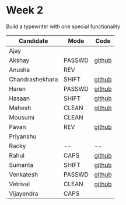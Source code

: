 # Week 2

Build a typewriter with one special functionality

| Candidate | Mode | Code |
| --------- | --------- | ---- |
| Ajay |  |  |
| Akshay | PASSWD | [github](https://github.com/AkshayKanna/masai-week-2) |
| Anusha | REV |  |
| Chandrashekhara | SHIFT | [github](https://github.com/Chandra6160/masai-week-2) |
| Haren | PASSWD | [github](https://github.com/hc1997/masai-week-2) |
| Hasaan | SHIFT | [github](https://github.com/mohamedhassanmn/masai-week-2) |
| Mahesh | CLEAN | [github](https://github.com/mahi-mp/masai-week-2) |
| Mousumi | CLEAN | |
| Pavan | REV | [github](https://github.com/Pavanpatil08/masai-week-2) |
| Priyanshu |  |  |
| Racky | -- | -- |
| Rahul | CAPS | [github](https://github.com/RaulB-masai/masai-week-2) |
| Sumanta | SHIFT | [github](https://github.com/Sumanta-123/masai-week-2) |
| Venkatesh | PASSWD | [github](https://github.com/kesh201984/masai-week-2) |
| Vetrival | CLEAN | [github](https://github.com/vetrivelcsamy/masai-week-2) |
| Vijayendra | CAPS |  |